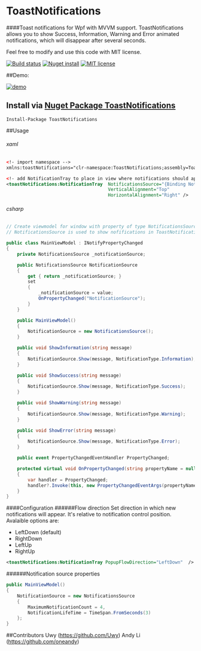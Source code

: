 # ToastNotifications
####Toast notifications for Wpf with MVVM support.
ToastNotifications allows you to show Success, Information, Warning and Error animated notifications, which will disappear after several seconds.

Feel free to modify and use this code with MIT license.

[![Build status](https://ci.appveyor.com/api/projects/status/xk2e7g0nxfh5v92q?svg=true)](https://ci.appveyor.com/project/raflop/toastnotifications)  [![Nuget install](https://img.shields.io/badge/nuget-install-green.svg)](https://www.nuget.org/packages/ToastNotifications/) [![MIT license](https://img.shields.io/badge/mit-license-blue.svg)](https://github.com/raflop/ToastNotifications/blob/master/LICENSE)

##Demo:

[![demo](http://devcrew.pl/github/toastnotifications/demo.gif)](http://devcrew.pl/github/toastnotifications/demo.gif)

## Install via [Nuget Package ToastNotifications](https://www.nuget.org/packages/ToastNotifications/)
```
Install-Package ToastNotifications
```
##Usage
###### xaml

```xml
<!- import namespace -->
xmlns:toastNotifications="clr-namespace:ToastNotifications;assembly=ToastNotifications"

<!- add NotificationTray to place in view where notifications should appear and make binding to NotificationsSource in viewmodel -->
<toastNotifications:NotificationTray  NotificationsSource="{Binding NotificationSource}"
                                      VerticalAlignment="Top"
                                      HorizontalAlignment="Right" />
```

###### csharp
```csharp
// Create viewmodel for window with property of type NotificationsSource.
// NotificationsSource is used to show nofifications in ToastNotifications control

public class MainViewModel : INotifyPropertyChanged
{
    private NotificationsSource _notificationSource;

    public NotificationsSource NotificationSource
    {
        get { return _notificationSource; }
        set
        {
            _notificationSource = value;
            OnPropertyChanged("NotificationSource");
        }
    }

    public MainViewModel()
    {
        NotificationSource = new NotificationsSource();
    }

    public void ShowInformation(string message)
    {
        NotificationSource.Show(message, NotificationType.Information);
    }

    public void ShowSuccess(string message)
    {
        NotificationSource.Show(message, NotificationType.Success);
    }

    public void ShowWarning(string message)
    {
        NotificationSource.Show(message, NotificationType.Warning);
    }

    public void ShowError(string message)
    {
        NotificationSource.Show(message, NotificationType.Error);
    }

    public event PropertyChangedEventHandler PropertyChanged;

    protected virtual void OnPropertyChanged(string propertyName = null)
    {
        var handler = PropertyChanged;
        handler?.Invoke(this, new PropertyChangedEventArgs(propertyName));
    }
}
```

####Configuration
######Flow direction
Set direction in which new notifications will appear. It's relative to notification control position.
Avalaible options are:
* LeftDown  (default)
* RightDown
* LeftUp
* RightUp

```xml
<toastNotifications:NotificationTray PopupFlowDirection="LeftDown"  />
```

######Notification source properties

```csharp
public MainViewModel()
{
    NotificationSource = new NotificationsSource
    {
        MaximumNotificationCount = 4,
        NotificationLifeTime = TimeSpan.FromSeconds(3)
    };
}
```

##Contributors
Uwy (https://github.com/Uwy)
Andy Li (https://github.com/oneandy)
